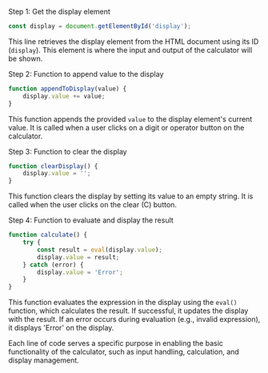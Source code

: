 Step 1: Get the display element
```javascript
const display = document.getElementById('display');
```
This line retrieves the display element from the HTML document using its ID (`display`). This element is where the input and output of the calculator will be shown.

Step 2: Function to append value to the display
```javascript
function appendToDisplay(value) {
    display.value += value;
}
```
This function appends the provided `value` to the display element's current value. It is called when a user clicks on a digit or operator button on the calculator.

Step 3: Function to clear the display
```javascript
function clearDisplay() {
    display.value = '';
}
```
This function clears the display by setting its value to an empty string. It is called when the user clicks on the clear (C) button.

Step 4: Function to evaluate and display the result
```javascript
function calculate() {
    try {
        const result = eval(display.value);
        display.value = result;
    } catch (error) {
        display.value = 'Error';
    }
}
```
This function evaluates the expression in the display using the `eval()` function, which calculates the result. If successful, it updates the display with the result. If an error occurs during evaluation (e.g., invalid expression), it displays 'Error' on the display.

Each line of code serves a specific purpose in enabling the basic functionality of the calculator, such as input handling, calculation, and display management.
